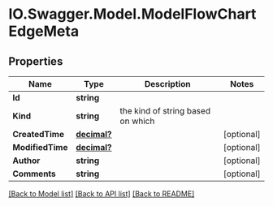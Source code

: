 # IO.Swagger.Model.ModelFlowChartEdgeMeta
## Properties

Name | Type | Description | Notes
------------ | ------------- | ------------- | -------------
**Id** | **string** |  | 
**Kind** | **string** | the kind of string based on which | 
**CreatedTime** | [**decimal?**](BigDecimal.md) |  | [optional] 
**ModifiedTime** | [**decimal?**](BigDecimal.md) |  | [optional] 
**Author** | **string** |  | [optional] 
**Comments** | **string** |  | [optional] 

[[Back to Model list]](../README.md#documentation-for-models) [[Back to API list]](../README.md#documentation-for-api-endpoints) [[Back to README]](../README.md)

